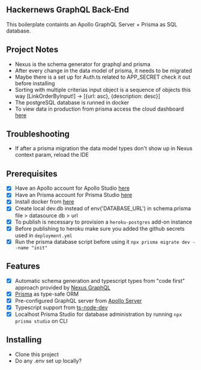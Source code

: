 ## Hackernews GraphQL Back-End
 This boilerplate containts an Apollo GraphQL Server + Prisma as SQL database. 

## Project Notes
- Nexus is the schema generator for graphql and prisma
- After every change in the data model of prisma, it needs to be migrated
- Maybe there is a set up for Auth.ts related to APP_SECRET check it out before installing
- Sorting with multiple criterias input object is a sequence of objects this way [LinkOrderByInput!] -> [{url: asc}, {description: desc}]
- The postgreSQL database is runned in docker
- To view data in production from prisma access the cloud dashboard [here](https://cloud.prisma.io/)

## Troubleshooting
- If after a prisma migration the data model types don't show up in Nexus context param, reload the IDE

## Prerequisites

- [x] Have an Apollo account for Apollo Studio [here](https://studio.apollographql.com/)
- [x] Have an Prisma account for Prisma Studio [here](https://www.prisma.io/studio)
- [x] Install docker from [here](https://docs.docker.com/desktop/install/windows-install/)
- [x] Create local dev.db instead of env('DATABASE_URL') in schema.prisma file > datasource db > url 
- [x] To publish is necessary to provision a `heroku-postgres` add-on instance
- [x] Before publishing to heroku make sure you added the github secrets used in `deployment.yml`
- [x] Run the prisma database script before using it `npx prisma migrate dev --name "init"`

## Features

- [x] Automatic schema generation and typescript types from "code first" approach provided by [Nexus GraphQL](https://www.npmjs.com/package/nexus) 
- [x] [Prisma](https://www.npmjs.com/package/prisma) as type-safe ORM 
- [x] Pre-configured GraphQL server from [Apollo Server](https://www.npmjs.com/package/apollo-server)
- [x] Typescript support from [ts-node-dev](https://www.npmjs.com/package/ts-node-dev)
- [x] Localhost Prisma Studio for database administration by running `npx prisma studio` on CLI

## Installing

- Clone this project
- Do any .env set up locally?
